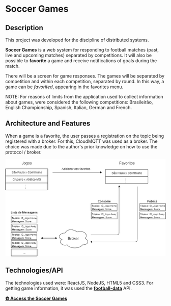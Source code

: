 # Soccer Games

## Description

This project was developed for the discipline of distributed systems.

**Soccer Games** is a web system for responding to football matches (past, live and upcoming matches) separated by competitions.
It will also be possible to **favorite** a game and receive notifications of goals during the match.

There will be a screen for game responses. The games will be separated by competition and within each competition, separated by round.
In this way, a game can be *favorited*, appearing in the favorites menu.

NOTE: For reasons of limits from the application used to collect information about games, were considered the following competitions: Brasileirão, English Championship, Spanish, Italian, German and French.

## Architecture and Features

When a game is a favorite, the user passes a registration on the topic being registered with a broker. For this, CloudMQTT was used as a broker. The choice was made due to the author's prior knowledge on how to use the protocol / broker.

<p align="center">
  <img src="arquitetura.png"/>
</p>

## Technologies/API

The technologies used were: ReactJS, NodeJS, HTML5 and CSS3.
For getting game information, it was used the **[football-data](https://www.football-data.org/)** API.


**[⚽ Access the Soccer Games](https://soccergames.netlify.com/)**
